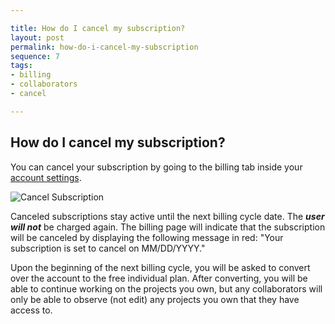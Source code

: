 ```yaml
---

title: How do I cancel my subscription?
layout: post
permalink: how-do-i-cancel-my-subscription
sequence: 7
tags:
- billing
- collaborators
- cancel

---
```


## How do I cancel my subscription?
You can cancel your subscription by going to the billing tab inside your [account settings](https://beegit.com/settings/billing).

![Cancel Subscription](https://s3.amazonaws.com/beegit-images/helpImages/billing-cancel.png)

Canceled subscriptions stay active until the next billing cycle date. The ***user will not*** be charged again. The billing page will indicate that the subscription will be canceled by displaying the following message in red: "Your subscription is set to cancel on MM/DD/YYYY."

Upon the beginning of the next billing cycle, you will be asked to convert over the account to the free individual plan. After converting, you will be able to continue working on the projects you own, but any collaborators will only be able to observe (not edit) any projects you own that they have access to.
